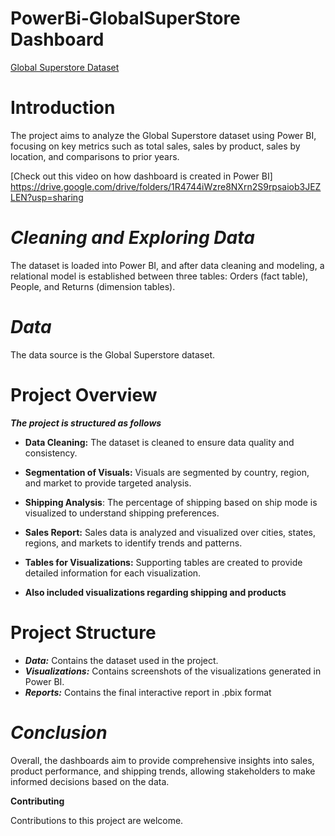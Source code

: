 # PowerBi-GlobalSuperStore Dashboard
[Global Superstore Dataset](https://drive.google.com/drive/folders/1U6l6iqE6k7xX_ZO3HXfnJcecooBBlEyk?usp=sharing)

# Introduction
The project aims to analyze the Global Superstore dataset using Power BI, focusing on key metrics such as total sales, sales by product, sales by location, and comparisons to prior years.

[Check out this video on how dashboard is created in Power BI]
https://drive.google.com/drive/folders/1R4744iWzre8NXrn2S9rpsaiob3JEZLEN?usp=sharing


# ***Cleaning and Exploring Data***
The dataset is loaded into Power BI, and after data cleaning and modeling, a relational model is established between three tables: Orders (fact table), People, and Returns (dimension tables).

# ***Data***
The data source is the Global Superstore dataset.

# Project Overview
***The project is structured as follows***

- **Data Cleaning:** The dataset is cleaned to ensure data quality and consistency.

- **Segmentation of Visuals:** Visuals are segmented by country, region, and market to provide targeted analysis.

- **Shipping Analysis**: The percentage of shipping based on ship mode is visualized to understand shipping preferences.

- **Sales Report:** Sales data is analyzed and visualized over cities, states, regions, and markets to identify trends and patterns.

- **Tables for Visualizations:** Supporting tables are created to provide detailed information for each visualization.

- **Also included visualizations regarding shipping and products**
# Project Structure

- ***Data:*** Contains the dataset used in the project.
- ***Visualizations:*** Contains screenshots of the visualizations generated in Power BI.
- ***Reports:*** Contains the final interactive report in .pbix format

# ***Conclusion***
Overall, the dashboards aim to provide comprehensive insights into sales, product performance, and shipping trends, allowing stakeholders to make informed decisions based on the data.

**Contributing**

Contributions to this project are welcome.
